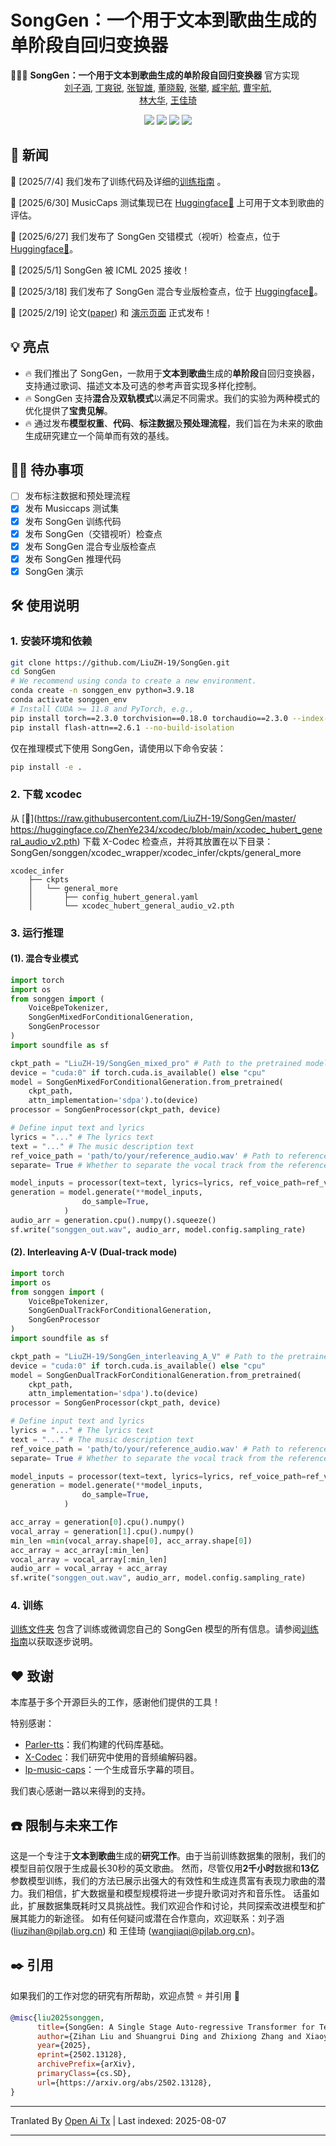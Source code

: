 # SongGen：一个用于文本到歌曲生成的单阶段自回归变换器

🚀🚀🚀 **SongGen：一个用于文本到歌曲生成的单阶段自回归变换器** 官方实现  
<p align="center" style="font-size: 1 em; margin-top: -1em">
<a href="https://scholar.google.com/citations?user=iELd-Q0AAAAJ">刘子涵</a>,  
<a href="https://mark12ding.github.io/">丁爽锐</a>,  
<a href="https://github.com/rookiexiong7/">张智雄</a>, 
<a href="https://lightdxy.github.io/">董晓毅</a>,  
<a href="https://panzhang0212.github.io/">张攀</a>,
<a href="https://yuhangzang.github.io/">臧宇航</a>,  
<a href="https://scholar.google.com/citations?user=sJkqsqkAAAAJ">曹宇航</a>, </br>  
<a href="http://dahua.site/">林大华</a>,  
<a href="https://myownskyw7.github.io/">王佳琦</a> 
</p>

<p align="center" style="font-size: 5 em; margin-top: 0.5em">
<a href="https://arxiv.org/abs/2502.13128"><img src="https://img.shields.io/badge/arXiv-<color>"></a>
<a href="https://github.com/LiuZH-19/SongGen"><img src="https://img.shields.io/badge/Code-red"></a>
<a href="https://liuzh-19.github.io/SongGen/"><img src="https://img.shields.io/badge/Demo-20d67c"></a>
<a href="https://huggingface.co/collections/LiuZH-19/songgen-a-single-stage-auto-regressive-transformer-for-text-6867ec21169d808034f6d252">
    <img src="https://img.shields.io/badge/HF-Collection-yellow"></a>
</p>





## 📜 新闻
🚀 [2025/7/4] 我们发布了训练代码及详细的[训练指南](https://raw.githubusercontent.com/LiuZH-19/SongGen/master/./training/README.md) 。

🚀 [2025/6/30] MusicCaps 测试集现已在 [Huggingface🤗](https://huggingface.co/datasets/LiuZH-19/MusicCaps_Test_Song) 上可用于文本到歌曲的评估。

🚀 [2025/6/27] 我们发布了 SongGen 交错模式（视听）检查点，位于 [Huggingface🤗](https://huggingface.co/LiuZH-19/SongGen_interleaving_A_V)。

🎉 [2025/5/1] SongGen 被 ICML 2025 接收！

🚀 [2025/3/18] 我们发布了 SongGen 混合专业版检查点，位于 [Huggingface🤗](https://huggingface.co/LiuZH-19/SongGen_mixed_pro)。

🚀 [2025/2/19] 论文([paper](https://arxiv.org/abs/2502.13128)) 和 [演示页面](https://liuzh-19.github.io/SongGen/) 正式发布！

## 💡 亮点
- 🔥 我们推出了 SongGen，一款用于**文本到歌曲**生成的**单阶段**自回归变换器，支持通过歌词、描述文本及可选的参考声音实现多样化控制。
- 🔥 SongGen 支持**混合**及**双轨模式**以满足不同需求。我们的实验为两种模式的优化提供了**宝贵见解**。
- 🔥 通过发布**模型权重**、**代码**、**标注数据**及**预处理流程**，我们旨在为未来的歌曲生成研究建立一个简单而有效的基线。
<!-- <img align="center" src="https://raw.githubusercontent.com/LiuZH-19/SongGen/master/assets/imgs/motivation1.jpg" style="  display: block;
  margin-left: auto;
  margin-right: auto;
  width: 50%;" /> -->

## 👨‍💻 待办事项
- [ ] 发布标注数据和预处理流程
- [x] 发布 Musiccaps 测试集
- [x] 发布 SongGen 训练代码
- [x] 发布 SongGen（交错视听）检查点
- [x] 发布 SongGen 混合专业版检查点
- [x] 发布 SongGen 推理代码 
- [x] SongGen 演示

## 🛠️ 使用说明

### 1. 安装环境和依赖
```bash
git clone https://github.com/LiuZH-19/SongGen.git
cd SongGen
# We recommend using conda to create a new environment.
conda create -n songgen_env python=3.9.18 
conda activate songgen_env
# Install CUDA >= 11.8 and PyTorch, e.g.,
pip install torch==2.3.0 torchvision==0.18.0 torchaudio==2.3.0 --index-url https://download.pytorch.org/whl/cu118
pip install flash-attn==2.6.1 --no-build-isolation
```
仅在推理模式下使用 SongGen，请使用以下命令安装：
```bash
pip install -e .
```
### 2. 下载 xcodec

从 [🤗](https://raw.githubusercontent.com/LiuZH-19/SongGen/master/
https://huggingface.co/ZhenYe234/xcodec/blob/main/xcodec_hubert_general_audio_v2.pth) 下载 X-Codec 检查点，并将其放置在以下目录：SongGen/songgen/xcodec_wrapper/xcodec_infer/ckpts/general_more

```
xcodec_infer
    ├── ckpts
    │   └── general_more
    │       ├── config_hubert_general.yaml
    │       └── xcodec_hubert_general_audio_v2.pth

```

### 3. 运行推理

#### (1). 混合专业模式

```python
import torch
import os
from songgen import (
    VoiceBpeTokenizer,
    SongGenMixedForConditionalGeneration,
    SongGenProcessor
)
import soundfile as sf

ckpt_path = "LiuZH-19/SongGen_mixed_pro" # Path to the pretrained model
device = "cuda:0" if torch.cuda.is_available() else "cpu"
model = SongGenMixedForConditionalGeneration.from_pretrained(
    ckpt_path,
    attn_implementation='sdpa').to(device)
processor = SongGenProcessor(ckpt_path, device)

# Define input text and lyrics
lyrics = "..." # The lyrics text
text = "..." # The music description text
ref_voice_path = 'path/to/your/reference_audio.wav' # Path to reference audio, optional
separate= True # Whether to separate the vocal track from the reference voice audio

model_inputs = processor(text=text, lyrics=lyrics, ref_voice_path=ref_voice_path, separate=separate) 
generation = model.generate(**model_inputs,
                do_sample=True,
            )
audio_arr = generation.cpu().numpy().squeeze()
sf.write("songgen_out.wav", audio_arr, model.config.sampling_rate)
```



#### (2). Interleaving A-V  (Dual-track mode)
```python
import torch
import os
from songgen import (
    VoiceBpeTokenizer,
    SongGenDualTrackForConditionalGeneration,
    SongGenProcessor
)
import soundfile as sf

ckpt_path = "LiuZH-19/SongGen_interleaving_A_V" # Path to the pretrained model
device = "cuda:0" if torch.cuda.is_available() else "cpu"
model = SongGenDualTrackForConditionalGeneration.from_pretrained(
    ckpt_path,
    attn_implementation='sdpa').to(device)
processor = SongGenProcessor(ckpt_path, device)

# Define input text and lyrics
lyrics = "..." # The lyrics text
text = "..." # The music description text
ref_voice_path = 'path/to/your/reference_audio.wav' # Path to reference audio, optional
separate= True # Whether to separate the vocal track from the reference voice audio

model_inputs = processor(text=text, lyrics=lyrics, ref_voice_path=ref_voice_path, separate=True) 
generation = model.generate(**model_inputs,
                do_sample=True,
            )

acc_array = generation[0].cpu().numpy()
vocal_array = generation[1].cpu().numpy()
min_len =min(vocal_array.shape[0], acc_array.shape[0])
acc_array = acc_array[:min_len]
vocal_array = vocal_array[:min_len]
audio_arr = vocal_array + acc_array
sf.write("songgen_out.wav", audio_arr, model.config.sampling_rate)
```
### 4. 训练

[训练文件夹](./training) 包含了训练或微调您自己的 SongGen 模型的所有信息。请参阅[训练指南](https://raw.githubusercontent.com/LiuZH-19/SongGen/master/./training/README.md)以获取逐步说明。



## ❤️ 致谢
本库基于多个开源巨头的工作，感谢他们提供的工具！

特别感谢：

- [Parler-tts](https://github.com/huggingface/parler-tts)：我们构建的代码库基础。
- [X-Codec](https://github.com/zhenye234/xcodec)：我们研究中使用的音频编解码器。
- [lp-music-caps](https://github.com/seungheondoh/lp-music-caps)：一个生成音乐字幕的项目。

我们衷心感谢一路以来得到的支持。

## ☎️ 限制与未来工作

这是一个专注于**文本到歌曲**生成的**研究工作**。由于当前训练数据集的限制，我们的模型目前仅限于生成最长30秒的英文歌曲。
然而，尽管仅用**2千小时**数据和**13亿**参数模型训练，我们的方法已展示出强大的有效性和生成连贯富有表现力歌曲的潜力。我们相信，扩大数据量和模型规模将进一步提升歌词对齐和音乐性。
话虽如此，扩展数据集既耗时又具挑战性。我们欢迎合作和讨论，共同探索改进模型和扩展其能力的新途径。
如有任何疑问或潜在合作意向，欢迎联系：刘子涵 (liuzihan@pjlab.org.cn) 和 王佳琦 (wangjiaqi@pjlab.org.cn)。

## ✒️ 引用
如果我们的工作对您的研究有所帮助，欢迎点赞 ⭐ 并引用 📝

```bibtex
@misc{liu2025songgen,
      title={SongGen: A Single Stage Auto-regressive Transformer for Text-to-Song Generation}, 
      author={Zihan Liu and Shuangrui Ding and Zhixiong Zhang and Xiaoyi Dong and Pan Zhang and Yuhang Zang and Yuhang Cao and Dahua Lin and Jiaqi Wang},
      year={2025},
      eprint={2502.13128},
      archivePrefix={arXiv},
      primaryClass={cs.SD},
      url={https://arxiv.org/abs/2502.13128}, 
}

```







---

Tranlated By [Open Ai Tx](https://github.com/OpenAiTx/OpenAiTx) | Last indexed: 2025-08-07

---